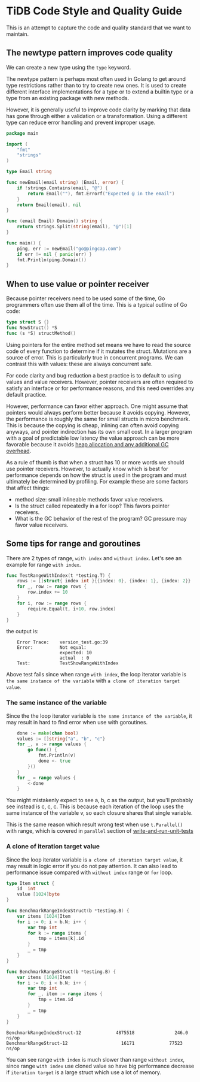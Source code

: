 # TiDB Code Style and Quality Guide

This is an attempt to capture the code and quality standard that we want to maintain.

## The newtype pattern improves code quality

We can create a new type using the `type` keyword.

The newtype pattern is perhaps most often used in Golang to get around type restrictions rather than to try to create new ones. It is used to create different interface implementations for a type or to extend a builtin type or a type from an existing package with new methods.

However, it is generally useful to improve code clarity by marking that data has gone through either a validation or a transformation. Using a different type can reduce error handling and prevent improper usage.

```go
package main

import (
    "fmt"
    "strings"
)

type Email string

func newEmail(email string) (Email, error) {
    if !strings.Contains(email, "@") {
        return Email(""), fmt.Errorf("Expected @ in the email")
    }
    return Email(email), nil
}

func (email Email) Domain() string {
    return strings.Split(string(email), "@")[1]
}

func main() {
    ping, err := newEmail("go@pingcap.com")
    if err != nil { panic(err) }
    fmt.Println(ping.Domain())
}
```

## When to use value or pointer receiver

Because pointer receivers need to be used some of the time, Go programmers often use them all of the time.
This is a typical outline of Go code:

``` go
type struct S {}
func NewStruct() *S
func (s *S) structMethod()
```

Using pointers for the entire method set means we have to read the source code of every function to determine if it mutates the struct. Mutations are a source of error. This is particularly true in concurrent programs. We can contrast this with values: these are always concurrent safe.

For code clarity and bug reduction a best practice is to default to using values and value receivers.
However, pointer receivers are often required to satisfy an interface or for performance reasons, and this need overrides any default practice.

However, performance can favor either approach. One might assume that pointers would always perform better because it avoids copying. However, the performance is roughly the same for small structs in micro benchmark. This is because the copying is cheap, inlining can often avoid copying anyways, and pointer indirection has its own small cost. In a larger program with a goal of predictable low latency the value approach can be more favorable because it avoids [heap allocation and any additional GC overhead](https://segment.com/blog/allocation-efficiency-in-high-performance-go-services/).

As a rule of thumb is that when a struct has 10 or more words we should use pointer receivers. However, to actually know which is best for performance depends on how the struct is used in the program and must ultimately be determined by profiling. For example these are some factors that affect things:

* method size: small inlineable methods favor value receivers.
* Is the struct called repeatedly in a for loop? This favors pointer receivers.
* What is the GC behavior of the rest of the program? GC pressure may favor value receivers.

## Some tips for range and goroutines

There are 2 types of range, `with index` and `without index`. Let's see an example for range `with index`.

```go
func TestRangeWithIndex(t *testing.T) {
	rows := []struct{ index int }{{index: 0}, {index: 1}, {index: 2}}
	for _, row := range rows {
		row.index += 10
	}
	for i, row := range rows {
		require.Equal(t, i+10, row.index)
	}
}
```

the output is:

```shell
    Error Trace:	version_test.go:39
    Error:      	Not equal: 
                    expected: 10
                    actual  : 0
    Test:       	TestShowRangeWithIndex
```

Above test fails since when range `with index`, the loop iterator variable is `the same instance of the variable` with `a clone of iteration target value`.

### The same instance of the variable

Since the the loop iterator variable is `the same instance of the variable`, it may result in hard to find error when use with goroutines.

```go
	done := make(chan bool)
	values := []string{"a", "b", "c"}
	for _, v := range values {
		go func() {
			fmt.Println(v)
			done <- true
		}()
	}
	for _ = range values {
		<-done
	}
```

You might mistakenly expect to see a, b, c as the output, but you'll probably see instead is c, c, c. 
This is because each iteration of the loop uses the same instance of the variable v, so each closure shares that single variable.

This is the same reason which result wrong test when use `t.Parallel()` with range, which is covered in `parallel` section of [write-and-run-unit-tests](../get-started/write-and-run-unit-tests.md)

### A clone of iteration target value

Since the loop iterator variable is `a clone of iteration target value`, it may result in logic error if you do not pay attention. It can also lead to performance issue compared with `without index` range or `for` loop.

```go
type Item struct {
	id  int
	value [1024]byte
}

func BenchmarkRangeIndexStruct(b *testing.B) {
	var items [1024]Item
	for i := 0; i < b.N; i++ {
		var tmp int
		for k := range items {
			tmp = items[k].id
		}
		_ = tmp
	}
}

func BenchmarkRangeStruct(b *testing.B) {
	var items [1024]Item
	for i := 0; i < b.N; i++ {
		var tmp int
		for _, item := range items {
			tmp = item.id
		}
		_ = tmp
	}
}
```

```shell
BenchmarkRangeIndexStruct-12             4875518               246.0 ns/op
BenchmarkRangeStruct-12                    16171             77523 ns/op
```

You can see range `with index` is much slower than range `without index`, since range `with index` use cloned value so have big performance decrease if `iteration target` is a large struct which  use a lot of memory.
